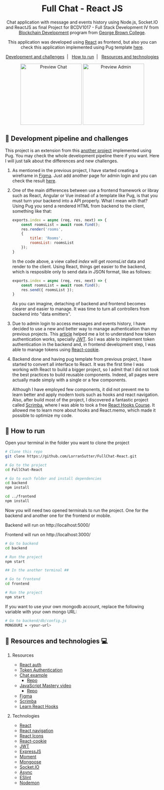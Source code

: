 <h1 align="center">
  Full Chat - React JS
</h1>

<p align="center">
  Chat application with message and events history using Node.js, Socket.IO and ReactJS as final Project for BCDV1017 - Full Stack Development IV from <a href='https://www.georgebrown.ca/programs/blockchain-development-program-t175/'>Blockchain Development</a> program from <a href='https://www.georgebrown.ca'>George Brown College</a>.
</p>

<p align="center">
  This application was developed using <a href='https://reactjs.org/'>React</a> as frontend, but also you can check this application implemented using Pug template <a href='https://github.com/LorranSutter/FullChat'>here</a>.
</p>

<p align="center">
    <a href='#straight_ruler-Development-pipeline-and-challenges'>Development and challenges</a>&nbsp;&nbsp;|&nbsp;&nbsp;
    <a href="#runner-how-to-run">How to run</a>&nbsp;&nbsp;|&nbsp;&nbsp;    
    <a href="#book-Resources-and-technologies-computer">Resources and technologies</a>
</p>
 
<div align="center">

<img src="https://github.com/LorranSutter/FullChat/blob/assets/preview.gif?raw=true" alt="Preview Chat" height=200/>

<img src="https://res.cloudinary.com/lorransutter/image/upload/v1589245407/FullChat_React_admin.gif" height=200 alt="Preview Admin">

</div>

## :straight_ruler: Development pipeline and challenges

This project is an extension from this [another project](https://github.com/LorranSutter/FullChat) implemented using Pug. You may check the whole development pipeline there if you want. Here I will just talk about the differences and new challenges.

1. As mentioned in the previous project, I have started creating a wireframe in [Figma](https://www.figma.com/). Just add another page for admin login and you can check the result [here](https://www.figma.com/file/vnNwlNAq3iDuazxRo2eULX/Full-Chat?node-id=0%3A1).

2. One of the main differences between use a frontend framework or libray such as React, Angular or Vue instead of a template like Pug, is that you must turn your backend into a API properly. What I mean with that? Using Pug you send a rendered HTML from backend to the client, something like that:

    ```js
    exports.index = async (req, res, next) => {
        const roomsList = await room.find();
        res.render('rooms',
        {
            title: 'Rooms',
            roomsList: roomsList
        });
    }
    ```

    In the code above, a view called *index* will get *roomsList* data and render to the client. Using React, things get easier to the backend, which is resposible only to send data in JSON format, like as follows:

    ```js
    exports.index = async (req, res, next) => {
        const roomsList = await room.find();
        res.send({ roomsList });
    }
    ```

    As you can imagine, detaching of backend and frontend becomes clearer and easier to manage. It was time to turn all controllers from backend into "data emitters".

3. Due to admin login to access messages and events history, I have decided to use a new and better way to manage authentication than my previous projects. This [article](https://stormpath.com/blog/token-authentication-scalable-user-mgmt) helped me a lot to understand how token authentication works, specially [JWT](https://jwt.io/). So I was able to implement token authentication in the backend and, in frontend development step, I was able to manage tokens using [React-cookie](https://www.npmjs.com/package/react-cookie).

4. Backend done and having pug template from previous project, I have started to convert all interface to React. It was the first time I was working with React to build a bigger project, so I admit that I did not took the best practices to build reusable components. Indeed, all pages were actually made simply with a single or a few components.

    Although I have employed few components, it did not prevent me to learn better and apply modern tools such as hooks and react navigation. Also, after build most of the project, I discovered a fantastic project called [Scrimba](https://scrimba.com/), where I was able to took a free [React Hooks Course](https://scrimba.com/course/greacthooks). It allowed me to learn more about hooks and React.memo, which made it possible to optimize my code.

<!-- Continue here? I do not know if I have something else to talk about -->

## :runner: How to run

Open your terminal in the folder you want to clone the project

```sh
# Clone this repo
git clone https://github.com/LorranSutter/FullChat-React.git

# Go to the project
cd FullChat-React

# Go to each folder and install dependencies
cd backend
npm install

cd ../frontend
npm install
```

Now you will need two opened terminals to run the project. One for the backend and another one for the frontend or mobile.

Backend will run on http://localhost:5000/

Frontend will run on http://localhost:3000/

```sh
# Go to backend
cd backend

# Run the project
npm start

## In the another terminal ##

# Go to frontend
cd frontend

# Run the project
npm start
```

If you want to use your own mongodb account, replace the following variable with your own mongo URL:

```sh
# Go to backend/db/config.js
MONGOURI = <your-url>
```

## :book: Resources and technologies :computer:

1. Resources
    - [React auth](https://medium.com/@faizanv/authentication-for-your-react-and-express-application-w-json-web-tokens-923515826e0#beb6)
    - [Token Authentication](https://stormpath.com/blog/token-authentication-scalable-user-mgmt)
    - [Chat example](https://medium.com/dataseries/how-to-build-a-chat-app-with-react-socket-io-and-express-190d927b7002)
        - [Repo](https://bitbucket.org/hauyeung/react-chat-tutorial-app/src/master/)
    - [JavaScript Mastery video](https://www.youtube.com/watch?v=ZwFA3YMfkoc)
        - [Repo](https://github.com/adrianhajdin/project_chat_application)
    - [Figma](https://www.figma.com/)
    - [Scrimba](https://scrimba.com/)
    - [Learn React Hooks](https://scrimba.com/course/greacthooks)

2. Technologies
    - [React](https://reactjs.org/)
    - [React navigation](https://reactnavigation.org/)
    - [React Icons](https://www.npmjs.com/package/react-icons)
    - [React-cookie](https://www.npmjs.com/package/react-cookie)
    - [JWT](https://jwt.io/)
    - [ExpressJS](http://expressjs.com/)
    - [Moment](https://momentjs.com/)
    - [Mongoose](https://mongoosejs.com/)
    - [Socket.IO](https://socket.io/)
    - [Async](https://caolan.github.io/async/v3/)
    - [ESlint](https://eslint.org/)
    - [Nodemon](https://www.npmjs.com/package/nodemon)
